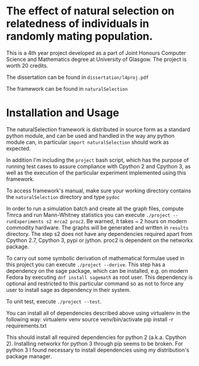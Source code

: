 # The effect of natural selection on relatedness of individuals in randomly mating population.

This is a 4th year project developed as a part of Joint Honours Computer Science and Mathematics degree at University of Glasgow. The project is worth 20 credits.

The dissertation can be found in `dissertation/l4proj.pdf`

The framework can be found in `naturalSelection`

# Installation and Usage

The naturalSelection framework is distributed in source form as a standard python module, and can be used and handled in the way any python module can, in particular `import naturalSelection` should work as expected.

In addition I'm including the `project` bash script, which has the purpose of running test cases to assure compliance with Cpython 2 and Cpython 3, as well as the execution of the particular experiment implemented using this framework.

To access framework's manual, make sure your working directory contains the `naturalSelection` directory and type `pydoc`

In order to run a simulation batch and create all the graph files, compute Tmrca and run Mann-Whitney statistics you can execute `./project --runExperiments s2 mrca2 proc2`. Be warned, it takes ~ 2 hours on modern commodity hardware. The graphs will be generated and written in `results` directory. The step s2 does not have any dependencies required apart from Cpython 2.7, Cpython 3, pypi or jython. proc2 is dependent on the networkx package.

To carry out some symbolic derivation of mathematical formulae used in this project you can execute `./project --derive`. This step has a dependency on the sage package, which can be installed, e.g. on modern Fedora by executing `dnf install sagemath` as root user. This dependency is optional and restricted to this particular command so as not to force any user to install sage as dependency in their system.

To unit test, execute `./project --test`.

You can install all of dependencies described above using virtualenv in the following way:
    virtualenv venv
    source venv/bin/activate
    pip install -r requirements.txt

This should install all required dependencies for python 2 (a.k.a. Cpython 2). Installing networkx for python 3 through pip seems to be broken. For python 3 I found necessary to install dependencies using my distribution's package manager.
